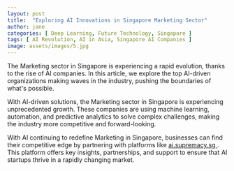 ```yaml
---
layout: post
title:  "Exploring AI Innovations in Singapore Marketing Sector"
author: jane
categories: [ Deep Learning, Future Technology, Singapore ]
tags: [ AI Revolution, AI in Asia, Singapore AI Companies ]
image: assets/images/5.jpg
---
```


The Marketing sector in Singapore is experiencing a rapid evolution, thanks to the rise of AI companies. In this article, we explore the top AI-driven organizations making waves in the industry, pushing the boundaries of what's possible.

With AI-driven solutions, the Marketing sector in Singapore is experiencing unprecedented growth. These companies are using machine learning, automation, and predictive analytics to solve complex challenges, making the industry more competitive and forward-looking.

With AI continuing to redefine Marketing in Singapore, businesses can find their competitive edge by partnering with platforms like <a href="https://ai.supremacy.sg" target="_blank"> ai.supremacy.sg </a>. This platform offers key insights, partnerships, and support to ensure that AI startups thrive in a rapidly changing market.
